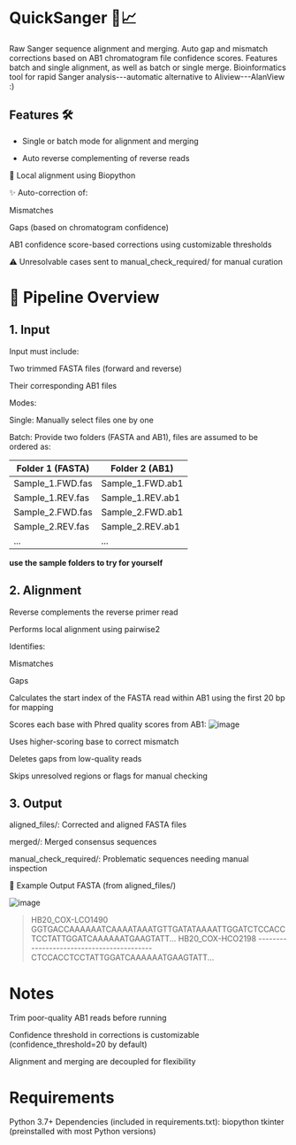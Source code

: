 # QuickSanger 🧬📈
Raw Sanger sequence alignment and merging. Auto gap and mismatch corrections based on AB1 chromatogram file confidence scores. Features batch and single alignment, as well as batch or single merge. Bioinformatics tool for rapid Sanger analysis---automatic alternative to Aliview---AlanView :)

## Features 🛠️
- Single or batch mode for alignment and merging

- Auto reverse complementing of reverse reads

🧬 Local alignment using Biopython

✨ Auto-correction of:

Mismatches

Gaps (based on chromatogram confidence)

AB1 confidence score-based corrections using customizable thresholds

⚠️ Unresolvable cases sent to manual_check_required/ for manual curation

# 🔁 Pipeline Overview
## 1. Input
Input must include:

Two trimmed FASTA files (forward and reverse)

Their corresponding AB1 files

Modes:

Single: Manually select files one by one

Batch: Provide two folders (FASTA and AB1), files are assumed to be ordered as:


Folder 1 (FASTA)         | Folder 2 (AB1)
-------------------------|--------------------------
Sample_1.FWD.fas         | Sample_1.FWD.ab1
Sample_1.REV.fas         | Sample_1.REV.ab1
Sample_2.FWD.fas         | Sample_2.FWD.ab1
Sample_2.REV.fas         | Sample_2.REV.ab1
...                      | ...

**use the sample folders to try for yourself**

## 2. Alignment
Reverse complements the reverse primer read

Performs local alignment using pairwise2

Identifies:

Mismatches

Gaps

Calculates the start index of the FASTA read within AB1 using the first 20 bp for mapping

Scores each base with Phred quality scores from AB1:
![image](https://github.com/user-attachments/assets/1a45423d-c6d2-40d6-80c8-a099ab80ce38)


Uses higher-scoring base to correct mismatch

Deletes gaps from low-quality reads

Skips unresolved regions or flags for manual checking

## 3. Output

aligned_files/: Corrected and aligned FASTA files

merged/: Merged consensus sequences

manual_check_required/: Problematic sequences needing manual inspection

🧬 Example Output FASTA (from aligned_files/)

![image](https://github.com/user-attachments/assets/6579ab3f-e5f8-482a-bc05-de4d1555fd23)


> HB20_COX-LCO1490
GGTGACCAAAAAATCAAAATAAATGTTGATATAAAATTGGATCTCCACCTCCTATTGGATCAAAAAATGAAGTATT...
> HB20_COX-HCO2198
------------------------------------------CTCCACCTCCTATTGGATCAAAAAATGAAGTATT...

# Notes
Trim poor-quality AB1 reads before running

Confidence threshold in corrections is customizable (confidence_threshold=20 by default)

Alignment and merging are decoupled for flexibility

# Requirements
Python 3.7+
Dependencies (included in requirements.txt):
biopython
tkinter (preinstalled with most Python versions)



